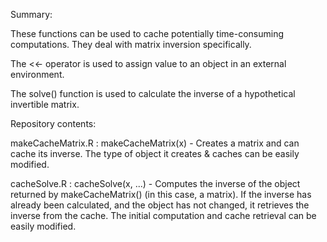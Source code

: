 Summary:

These functions can be used  to cache potentially time-consuming computations. They deal with matrix inversion specifically.

The <<- operator is used to assign value to an object in an external environment.

The solve() function is used to calculate the inverse of a hypothetical invertible matrix.

Repository contents:

makeCacheMatrix.R : makeCacheMatrix(x) - Creates a matrix and can cache its inverse. The type of object it creates & caches can be easily modified.

cacheSolve.R : cacheSolve(x, ...) - Computes the inverse of the object returned by makeCacheMatrix() (in this case, a matrix). If the inverse has already been calculated, and the object has not changed, it retrieves the inverse from the cache. The initial computation and cache retrieval can be easily modified.

